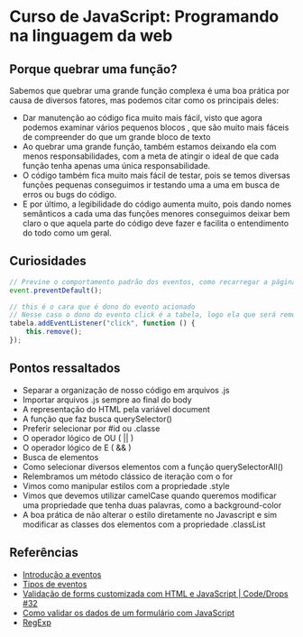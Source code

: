 # Curso de JavaScript: Programando na linguagem da web

## Porque quebrar uma função?

Sabemos que quebrar uma grande função complexa é uma boa prática por causa de diversos fatores, mas podemos citar como os principais deles:

- Dar manutenção ao código fica muito mais fácil, visto que agora podemos examinar vários pequenos blocos , que são muito mais fáceis de compreender do que um grande bloco de texto
- Ao quebrar uma grande função, também estamos deixando ela com menos responsabilidades, com a meta de atingir o ideal de que cada função tenha apenas uma única responsabilidade.
- O código também fica muito mais fácil de testar, pois se temos diversas funções pequenas conseguimos ir testando uma a uma em busca de erros ou bugs do código.
- E por último, a legibilidade do código aumenta muito, pois dando nomes semânticos a cada uma das funções menores conseguimos deixar bem claro o que aquela parte do código deve fazer e facilita o entendimento do todo como um geral.

## Curiosidades

```js
// Previne o comportamento padrão dos eventos, como recarregar a página
event.preventDefault();
```

```js
// this é o cara que é dono do evento acionado
// Nesse caso o dono do evento click é a tabela, logo ela que será removida
tabela.addEventListener("click", function () {
	this.remove();
});
```

## Pontos ressaltados

- Separar a organização de nosso código em arquivos .js
- Importar arquivos .js sempre ao final do body
- A representação do HTML pela variável document
- A função que faz busca querySelector()
- Preferir selecionar por #id ou .classe
- O operador lógico de OU ( || )
- O operador lógico de E ( && )
- Busca de elementos
- Como selecionar diversos elementos com a função querySelectorAll()
- Relembramos um método clássico de iteração com o for
- Vimos como manipular estilos com a propriedade .style
- Vimos que devemos utilizar camelCase quando queremos modificar uma propriedade que tenha duas palavras, como a background-color
- A boa prática de não alterar o estilo diretamente no Javascript e sim modificar as classes dos elementos com a propriedade .classList

## Referências

- <a target="_blank" href="https://developer.mozilla.org/pt-BR/docs/Learn/JavaScript/Building_blocks/Events">Introdução a eventos</a>
- <a target="_blank" href="https://developer.mozilla.org/en-US/docs/Web/Events">Tipos de eventos</a>
- <a target="_blank" href="https://youtu.be/GTMEuHxh8aQ">Validação de forms customizada com HTML e JavaScript | Code/Drops #32</a>
- <a target="_blank" href="https://medium.com/@jezmael/como-validar-os-dados-de-um-formul%C3%A1rio-com-javascript-abdc5a5fba67">Como validar os dados de um formulário com JavaScript</a>
- <a target="_blank" href="https://developer.mozilla.org/pt-BR/docs/Web/JavaScript/Reference/Global_Objects/RegExp">RegExp</a>

